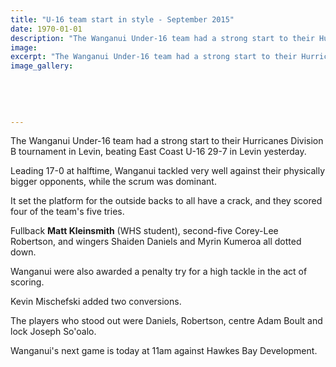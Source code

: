```yaml
---
title: "U-16 team start in style - September 2015"
date: 1970-01-01
description: "The Wanganui Under-16 team had a strong start to their Hurricanes Division B tournament in Levin, beating East Coast U-16 29-7 in Levin yesterday, from Wanganui Chronicle article on 29/9/15..."
image: 
excerpt: "The Wanganui Under-16 team had a strong start to their Hurricanes Division B tournament in Levin, beating East Coast U-16 29-7 in Levin yesterday, from Wanganui Chronicle article on 29/9/15..."
image_gallery:
    
    
    
    
    
---
```


<p>The Wanganui Under-16 team had a strong start to their Hurricanes Division B tournament in Levin, beating East Coast U-16 29-7 in Levin yesterday.</p>
<p>Leading 17-0 at halftime, Wanganui tackled very well against their physically bigger opponents, while the scrum was dominant.</p>
<p>It set the platform for the outside backs to all have a crack, and they scored four of the team's five tries.</p>
<p>Fullback <strong>Matt Kleinsmith</strong> (WHS student), second-five Corey-Lee Robertson, and wingers Shaiden Daniels and Myrin Kumeroa all dotted down.</p>
<p>Wanganui were also awarded a penalty try for a high tackle in the act of scoring.</p>
<p>Kevin Mischefski added two conversions.</p>
<p>The players who stood out were Daniels, Robertson, centre Adam Boult and lock Joseph So'oalo.</p>
<p>Wanganui's next game is today at 11am against Hawkes Bay Development.</p>

